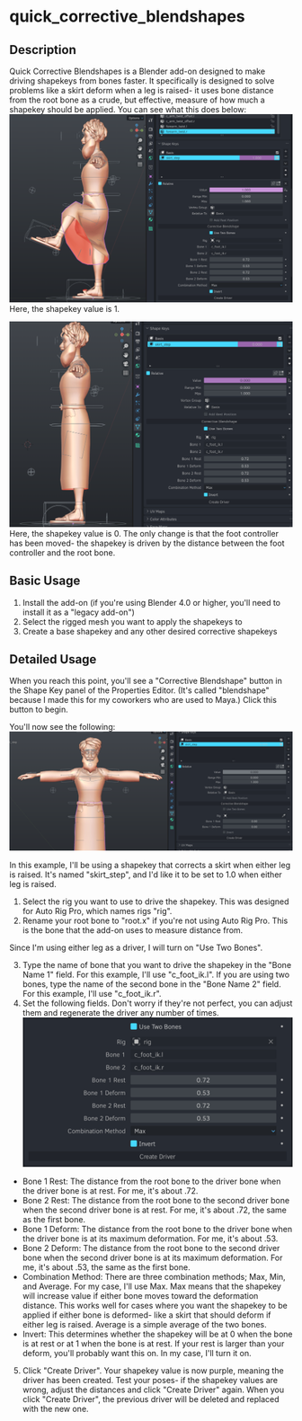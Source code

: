# quick_corrective_blendshapes
 
## Description
Quick Corrective Blendshapes is a Blender add-on designed to make driving shapekeys from bones faster. It specifically is designed to solve problems like a skirt deform when a leg is raised- it uses bone distance from the root bone as a crude, but effective, measure of how much a shapekey should be applied. You can see what this does below: 
![Figure 3](./fig3.png)
Here, the shapekey value is 1. 

![Figure 4](./fig4.png)
Here, the shapekey value is 0. The only change is that the foot controller has been moved- the shapekey is driven by the distance between the foot controller and the root bone.


## Basic Usage
1. Install the add-on (if you're using Blender 4.0 or higher, you'll need to install it as a "legacy add-on")
2. Select the rigged mesh you want to apply the shapekeys to
3. Create a base shapekey and any other desired corrective shapekeys

## Detailed Usage
When you reach this point, you'll see a "Corrective Blendshape" button in the Shape Key panel of the Properties Editor. (It's called "blendshape" because I made this for my coworkers who are used to Maya.) Click this button to begin.

You'll now see the following:
![Figure 1](./fig1.png)

In this example, I'll be using a shapekey that corrects a skirt when either leg is raised. It's named "skirt_step", and I'd like it to be set to 1.0 when either leg is raised.

1. Select the rig you want to use to drive the shapekey. This was designed for Auto Rig Pro, which names rigs "rig". 
2. Rename your root bone to "root.x" if you're not using Auto Rig Pro. This is the bone that the add-on uses to measure distance from.

Since I'm using either leg as a driver, I will turn on "Use Two Bones".

3. Type the name of bone that you want to drive the shapekey in the "Bone Name 1" field. For this example, I'll use "c_foot_ik.l". If you are using two bones, type the name of the second bone in the "Bone Name 2" field. For this example, I'll use "c_foot_ik.r".
4. Set the following fields. Don't worry if they're not perfect, you can adjust them and regenerate the driver any number of times.
![Figure 2](./fig2.png)
- Bone 1 Rest: The distance from the root bone to the driver bone when the driver bone is at rest. For me, it's about .72. 
- Bone 2 Rest: The distance from the root bone to the second driver bone when the second driver bone is at rest. For me, it's about .72, the same as the first bone.
- Bone 1 Deform: The distance from the root bone to the driver bone when the driver bone is at its maximum deformation. For me, it's about .53.
- Bone 2 Deform: The distance from the root bone to the second driver bone when the second driver bone is at its maximum deformation. For me, it's about .53, the same as the first bone.
- Combination Method: There are three combination methods; Max, Min, and Average. For my case, I'll use Max. Max means that the shapekey will increase value if either bone moves toward the deformation distance. This works well for cases where you want the shapekey to be applied if either bone is deformed- like a skirt that should deform if either leg is raised. Average is a simple average of the two bones. 
- Invert: This determines whether the shapekey will be at 0 when the bone is at rest or at 1 when the bone is at rest. If your rest is larger than your deform, you'll probably want this on. In my case, I'll turn it on.

5. Click "Create Driver". Your shapekey value is now purple, meaning the driver has been created. Test your poses- if the shapekey values are wrong, adjust the distances and click "Create Driver" again. When you click "Create Driver", the previous driver will be deleted and replaced with the new one.